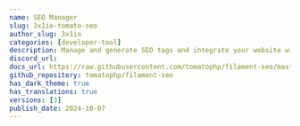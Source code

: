 ```yaml
---
name: SEO Manager
slug: 3x1io-tomato-seo
author_slug: 3x1io
categories: [developer-tool]
description: Manage and generate SEO tags and integrate your website with Google SEO services
discord_url: 
docs_url: https://raw.githubusercontent.com/tomatophp/filament-seo/master/README.md
github_repository: tomatophp/filament-seo
has_dark_theme: true
has_translations: true
versions: [3]
publish_date: 2024-10-07
---
```

